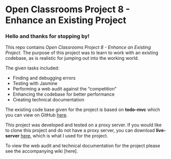 # Open Classrooms Project 8 - Enhance an Existing Project

### Hello and thanks for stopping by!

This repo contains *Open Classrooms Project 8  - Enhance an Existing Project*.  The purpose of this project was to learn to work with an existing codebase, as is realistic for jumping out into the working world. 

The given tasks included:

*	Finding and debugging errors
*	Testing with Jasmine
*	Performing a web audit against the “competition”
*	Enhancing the codebase for better performance
*	Creating technical documentation

The existing code base given for the project is based on **todo-mvc** which you can view on GitHub [here](https://github.com/tastejs/todomvc "todo-mvc").

This project was developed and tested on a proxy server. If you would like to clone this project and do not have a proxy server, you can download **live-server** [here](https://www.npmjs.com/package/live-server "npm live-server"), which is what I used for the project.

To view the web audit and technical documentation for the project please see the accompanying wiki [here].
